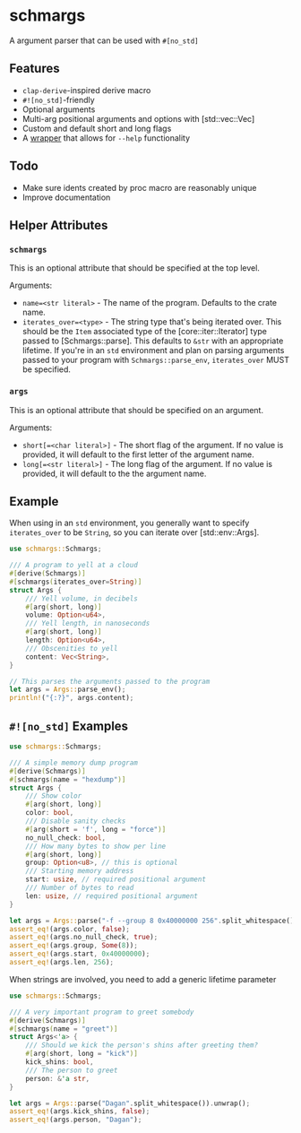 # schmargs

A argument parser that can be used with `#[no_std]`

## Features

* `clap-derive`-inspired derive macro
* `#![no_std]`-friendly
* Optional arguments
* Multi-arg positional arguments and options with [std::vec::Vec]
* Custom and default short and long flags
* A [wrapper](ArgsWithHelp) that allows for `--help` functionality

## Todo

* Make sure idents created by proc macro are reasonably unique
* Improve documentation

## Helper Attributes

### `schmargs`

This is an optional attribute that should be specified at the top level.

Arguments:

* `name=<str literal>` - The name of the program. Defaults to the crate name.
* `iterates_over=<type>` - The string type that's being iterated over. This should be the `Item`
 associated type of the [core::iter::Iterator] type passed to [Schmargs::parse]. This defaults
 to `&str` with an appropriate lifetime. If you're in an `std` environment and plan on parsing
 arguments passed to your program with `Schmargs::parse_env`, `iterates_over` MUST be specified.

### `args`

This is an optional attribute that should be specified on an argument.

Arguments:

* `short[=<char literal>]` - The short flag of the argument. If no value is provided, it will
 default to the first letter of the argument name.
* `long[=<str literal>]` - The long flag of the argument. If no value is provided, it will
 default to the the argument name.

## Example

When using in an `std` environment, you generally want to specify `iterates_over` to be
`String`, so you can iterate over [std::env::Args].

```rust
use schmargs::Schmargs;

/// A program to yell at a cloud
#[derive(Schmargs)]
#[schmargs(iterates_over=String)]
struct Args {
    /// Yell volume, in decibels
    #[arg(short, long)]
    volume: Option<u64>,
    /// Yell length, in nanoseconds
    #[arg(short, long)]
    length: Option<u64>,
    /// Obscenities to yell
    content: Vec<String>,
}

// This parses the arguments passed to the program
let args = Args::parse_env();
println!("{:?}", args.content);
```

## `#![no_std]` Examples

```rust
use schmargs::Schmargs;

/// A simple memory dump program
#[derive(Schmargs)]
#[schmargs(name = "hexdump")]
struct Args {
    /// Show color
    #[arg(short, long)]
    color: bool,
    /// Disable sanity checks
    #[arg(short = 'f', long = "force")]
    no_null_check: bool,
    /// How many bytes to show per line
    #[arg(short, long)]
    group: Option<u8>, // this is optional
    /// Starting memory address
    start: usize, // required positional argument
    /// Number of bytes to read
    len: usize, // required positional argument
}

let args = Args::parse("-f --group 8 0x40000000 256".split_whitespace()).unwrap();
assert_eq!(args.color, false);
assert_eq!(args.no_null_check, true);
assert_eq!(args.group, Some(8));
assert_eq!(args.start, 0x40000000);
assert_eq!(args.len, 256);
```

When strings are involved, you need to add a generic lifetime parameter

```rust
use schmargs::Schmargs;

/// A very important program to greet somebody
#[derive(Schmargs)]
#[schmargs(name = "greet")]
struct Args<'a> {
    /// Should we kick the person's shins after greeting them?
    #[arg(short, long = "kick")]
    kick_shins: bool,
    /// The person to greet
    person: &'a str,
}

let args = Args::parse("Dagan".split_whitespace()).unwrap();
assert_eq!(args.kick_shins, false);
assert_eq!(args.person, "Dagan");
```
